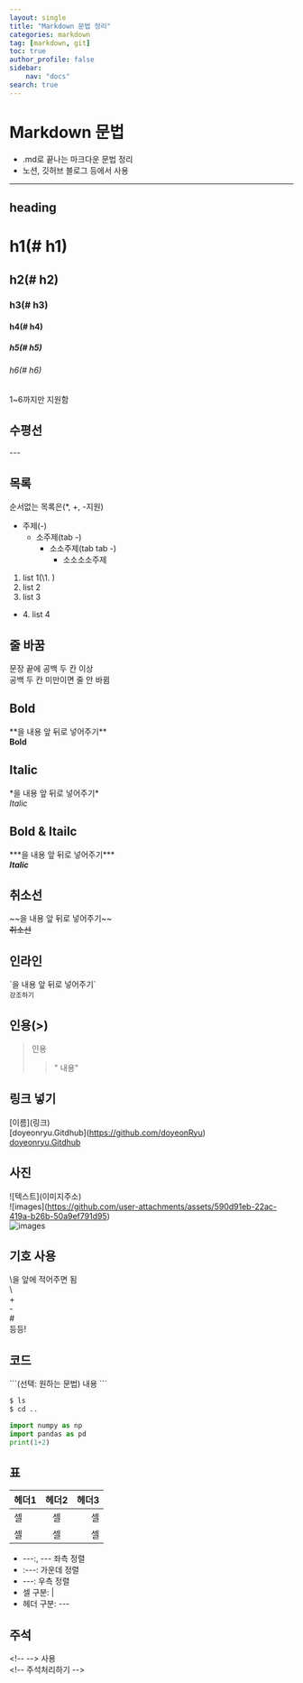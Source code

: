 ```yaml
---
layout: single
title: "Markdown 문법 정리"
categories: markdown
tag: [markdown, git]
toc: true
author_profile: false
sidebar:
    nav: "docs"
search: true
---
```


# Markdown 문법     

- \.md로 끝나는 마크다운 문법 정리
- 노션, 깃허브 블로그 등에서 사용   
---
## heading  
# h1(\# h1) 
## h2(\# h2)    
### h3(\# h3)   
#### h4(\# h4)
##### h5(\# h5) 
###### h6(\# h6)    
1~6까지만 지원함    

## 수평선
\-\-\-   

## 목록
순서없는 목록은(\*, \+, \-지원)        
- 주제(\-)  
    - 소주제(tab \-)    
        - 소소주제(tab tab \-)  
            - 소소소소주제  

1. list 1(\1. ) 
2. list 2   
3. list 3   

- 4\. list 4    


## 줄 바꿈  
문장 끝에 공백 두 칸 이상   
공백 두 칸 미만이면 
줄 안 바뀜

## Bold   
\*\*을 내용 앞 뒤로 넣어주기\*\*    
**Bold**    
## Italic   
\*을 내용 앞 뒤로 넣어주기\*    
*Italic*    
## Bold & Itailc       
\*\*\*을 내용 앞 뒤로 넣어주기\*\*\*    
***Italic***    
## 취소선   
\~\~을 내용 앞 뒤로 넣어주기\~\~    
~~취소선~~  
## 인라인
\`을 내용 앞 뒤로 넣어주기\`    
`강조하기`  


## 인용(\>)
> 인용   
>> " 내용"   

## 링크 넣기
\[이름](링크)   
\[doyeonryu.Gitdhub](https://github.com/doyeonRyu)  
[doyeonryu.Gitdhub](https://github.com/doyeonRyu)   

## 사진
\!\[텍스트](이미지주소)     
\!\[images](https://github.com/user-attachments/assets/590d91eb-22ac-419a-b26b-50a9ef791d95)    
![images](https://github.com/user-attachments/assets/590d91eb-22ac-419a-b26b-50a9ef791d95)


## 기호 사용
\\을 앞에 적어주면 됨   
\\  
\+  
\-  
\#  
등등!   

## 코드
\`\`\`(선택: 원하는 문법)
내용
\`\`\` 

```sh
$ ls
$ cd ..
```

```python
import numpy as np
import pandas as pd
print(1+2)
```

## 표
| 헤더1 | 헤더2 | 헤더3 |
|---|:---:|---:|
| 셀 | 셀 | 셀 |
| 셀 | 셀 | 셀 |

- \-\-\-:, \-\-\- 좌측 정렬     
- :\-\-\-: 가운데 정렬    
- \-\-\-: 우측 정렬   
- 셀 구분: \|
- 헤더 구분: \-\-\-


## 주석
\<!-- --> 사용  
\<!-- 주석처리하기 -->  
<!-- 주석처리하기 -->

